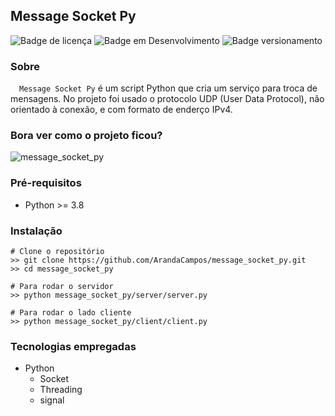 ## Message Socket Py
![Badge de licença](http://img.shields.io/static/v1?label=LICENÇA&message=GNU&color=sucess&style=for-the-badge)   ![Badge em Desenvolvimento](http://img.shields.io/static/v1?label=STATUS&message=CONCLUÍDO&color=sucess&style=for-the-badge)   ![Badge versionamento](http://img.shields.io/static/v1?label=VERSAO&message=1.0&color=sucess&style=for-the-badge)

### Sobre

&emsp;`Message Socket Py` é um script Python que cria um serviço para troca de mensagens. No projeto foi usado o protocolo UDP (User Data Protocol), não orientado à conexão, e com formato de enderço IPv4. 

### Bora ver como o projeto ficou?

![message_socket_py](https://user-images.githubusercontent.com/87876734/183315361-67d6209c-ff31-43ee-9000-dfc3bf9f1663.gif)

### Pré-requisitos

  - Python >= 3.8
  
### Instalação
  
    # Clone o repositório
    >> git clone https://github.com/ArandaCampos/message_socket_py.git
    >> cd message_socket_py
    
    # Para rodar o servidor
    >> python message_socket_py/server/server.py
    
    # Para rodar o lado cliente
    >> python message_socket_py/client/client.py
  
### Tecnologias empregadas
  - Python
    - Socket
    - Threading
    - signal
